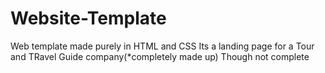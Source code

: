 # Website-Template
Web template made purely in HTML and CSS
Its a landing page for a Tour and TRavel Guide company(*completely made up)
Though not complete

